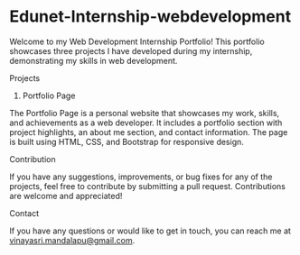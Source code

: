 # Edunet-Internship-webdevelopment

Welcome to my Web Development Internship Portfolio! This portfolio showcases three projects I have developed during my internship, demonstrating my skills in web development.

Projects

1. Portfolio Page

The Portfolio Page is a personal website that showcases my work, skills, and achievements as a web developer. It includes a portfolio section with project highlights, an about me section, and contact information. The page is built using HTML, CSS, and Bootstrap for responsive design.

Contribution

If you have any suggestions, improvements, or bug fixes for any of the projects, feel free to contribute by submitting a pull request. Contributions are welcome and appreciated!

Contact

If you have any questions or would like to get in touch, you can reach me at vinayasri.mandalapu@gmail.com.
